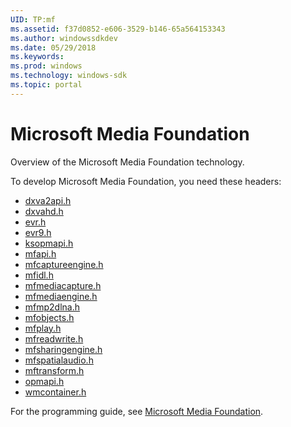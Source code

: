 ```yaml
---
UID: TP:mf
ms.assetid: f37d0852-e606-3529-b146-65a564153343
ms.author: windowssdkdev
ms.date: 05/29/2018
ms.keywords: 
ms.prod: windows
ms.technology: windows-sdk
ms.topic: portal
---
```


# Microsoft Media Foundation



Overview of the Microsoft Media Foundation technology.

To develop Microsoft Media Foundation, you need these headers:

 * [dxva2api.h](..\dxva2api\index.md)
 * [dxvahd.h](..\dxvahd\index.md)
 * [evr.h](..\evr\index.md)
 * [evr9.h](..\evr9\index.md)
 * [ksopmapi.h](..\ksopmapi\index.md)
 * [mfapi.h](..\mfapi\index.md)
 * [mfcaptureengine.h](..\mfcaptureengine\index.md)
 * [mfidl.h](..\mfidl\index.md)
 * [mfmediacapture.h](..\mfmediacapture\index.md)
 * [mfmediaengine.h](..\mfmediaengine\index.md)
 * [mfmp2dlna.h](..\mfmp2dlna\index.md)
 * [mfobjects.h](..\mfobjects\index.md)
 * [mfplay.h](..\mfplay\index.md)
 * [mfreadwrite.h](..\mfreadwrite\index.md)
 * [mfsharingengine.h](..\mfsharingengine\index.md)
 * [mfspatialaudio.h](..\mfspatialaudio\index.md)
 * [mftransform.h](..\mftransform\index.md)
 * [opmapi.h](..\opmapi\index.md)
 * [wmcontainer.h](..\wmcontainer\index.md)

For the programming guide, see [Microsoft Media Foundation](/windows/desktop/mf).
